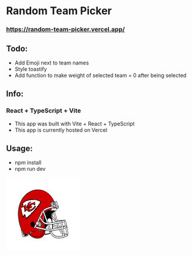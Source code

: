 # Random Team Picker 

### https://random-team-picker.vercel.app/

## Todo:
- Add Emoji next to team names
- Style toastify
- Add function to make weight of selected team = 0 after being selected

## Info:
### React + TypeScript + Vite
- This app was built with Vite + React + TypeScript
- This app is currently hosted on Vercel

## Usage:
- npm install
- npm run dev 

<img src="public/helm.png" alt="drawing" width="200" height="200"/>
